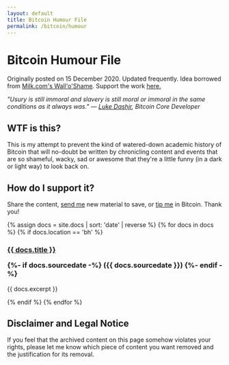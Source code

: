 ```yaml
---
layout: default
title: Bitcoin Humour File
permalink: /bitcoin/humour
---
```


# Bitcoin Humour File

<p class="notebox">Originally posted on 15 December 2020. Updated frequently. Idea borrowed from <a href="http://milk.com/wall-o-shame/">Milk.com's Wall'o'Shame</a>. Support the work <a href="https://makgill.github.io/deryk/support">here.</a></p> 

*"Usury is still immoral and slavery is still moral or immoral in the same conditions as it always was." — [Luke Dashjr](https://makgill.github.io/deryk/bitcoin/humour/lukoos-nest/), Bitcoin Core Developer*


## WTF is this?

This is my attempt to prevent the kind of watered-down academic history of Bitcoin that will no-doubt be written by chronicling content and events that are so shameful, wacky, sad or awesome that they're a little funny (in a dark or light way) to look back on.

## How do I support it?

Share the content, [send me](https://makgill.github.io/deryk/contact) new material to save, or [tip me](https://makgill.github.io/deryk/support) in Bitcoin. Thank you!

{% assign docs = site.docs | sort: 'date' | reverse %}
{% for docs in docs %}
  {% if docs.location == 'bh' %}

<div class="h-entry note post-stub">
 
 
 <h3 class="post-stub"><a href="{{ docs.url | prepend: site.baseurl }}">
  {{ docs.title }}



   </a>      {%- if docs.sourcedate -%} ({{ docs.sourcedate }}) {%- endif -%} </h3>
  
 <p class="p-content"> {{ docs.excerpt }}
 </p>
 
</div>
  {% endif %}  
{% endfor %}  


## Disclaimer and Legal Notice

If you feel that the archived content on this page somehow violates your rights, please let me know which piece of content you want removed and the justification for its removal.
